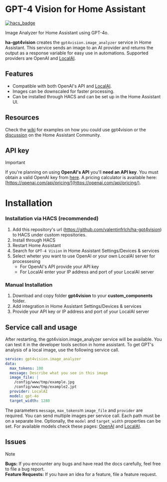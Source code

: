 # GPT-4 Vision for Home Assistant
[![hacs_badge](https://img.shields.io/badge/HACS-Custom-orange.svg?style=for-the-badge)](https://github.com/custom-components/hacs)

Image Analyzer for Home Assistant using GPT-4o.

**ha-gpt4vision** creates the `gpt4vision.image_analyzer` service in Home Assistant.
This service sends an image to an AI provider and returns the output as a response variable for easy use in automations.
Supported providers are OpenAI and [LocalAI](https://github.com/mudler/LocalAI).

## Features
- Compatible with both OpenAI's API and [LocalAI](https://github.com/mudler/LocalAI).
- Images can be downscaled for faster processing.
- Can be installed through HACS and can be set up in the Home Assistant UI.

## Resources
Check the [wiki](https://github.com/valentinfrlch/ha-gpt4vision/wiki/Usage-Examples) for examples on how you could use gpt4vision or the [discussion](https://community.home-assistant.io/t/gpt-4o-vision-capabilities-in-home-assistant/729241) on the Home Assistant Community.

## API key
> [!IMPORTANT]  
> If you're planning on using **OpenAI's API** you'll **need an API key**. You must obtain a valid OpenAI key from [here](https://platform.openai.com/api-keys).
> A pricing calculator is available here: [https://openai.com/api/pricing/](https://openai.com/api/pricing/).


# Installation
### Installation via HACS (recommended)
1. Add this repository's url (https://github.com/valentinfrlch/ha-gpt4vision) to HACS under custom repositories.
2. Install through HACS
3. Restart Home Assistant
4. Search for `GPT-4 Vision` in Home Assistant Settings/Devices & services
5. Select wheter you want to use OpenAI or your own LocalAI server for processesing
   - For OpenAI's API provide your API key
   - For LocalAI enter your IP address and port of your LocalAI server

### Manual Installation
1. Download and copy folder **gpt4vision** to your **custom_components** folder.
2. Add integration in Home Assistant Settings/Devices & services
3. Provide your API key or IP address and port of your LocalAI server

## Service call and usage
After restarting, the gpt4vision.image_analyzer service will be available. You can test it in the developer tools section in home assistant.
To get GPT's analysis of a local image, use the following service call.

```yaml
service: gpt4vision.image_analyzer
data:
  max_tokens: 100
  message: Describe what you see in this image
  image_file: |
    /config/www/tmp/example.jpg
    /config/www/tmp/example2.jpt
  provider: LocalAI
  model: gpt-4o
  target_width: 1280
```
The parameters `message`, `max_tokens`m `image_file` and `provider` are required. You can send multiple images per service call.
Each path must be on a separate line.
Optionally, the `model` and `target_width` properties can be set. For available models check these pages: [OpenAI](https://platform.openai.com/docs/models) and [LocalAI](https://localai.io/models/).

## Issues
> [!NOTE]
> **Bugs:** If you encounter any bugs and have read the docs carefully, feel free to file a bug report.  
> **Feature Requests:** If you have an idea for a feature, file a feature request.
